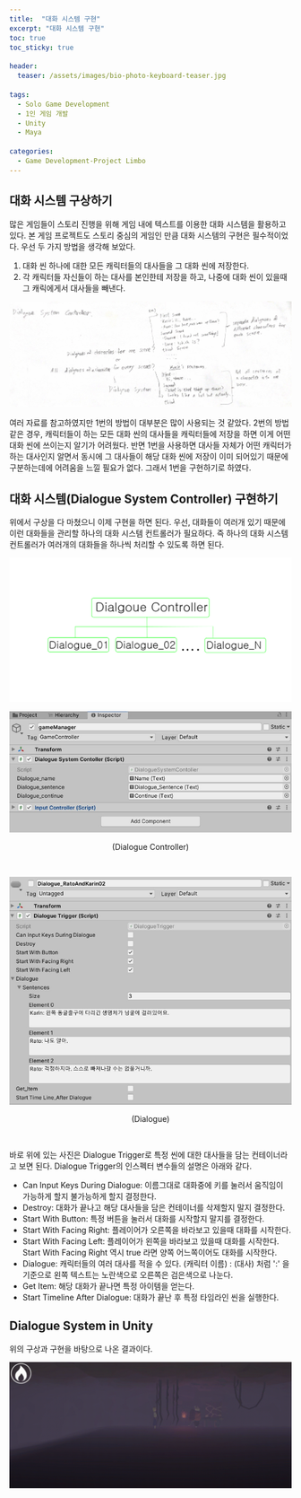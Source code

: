 ```yaml
---
title:  "대화 시스템 구현"
excerpt: "대화 시스템 구현"
toc: true
toc_sticky: true

header:
  teaser: /assets/images/bio-photo-keyboard-teaser.jpg
  
tags:
  - Solo Game Development
  - 1인 게임 개발
  - Unity
  - Maya
  
categories:
  - Game Development-Project Limbo
---
```


## 대화 시스템 구상하기
많은 게임들이 스토리 진행을 위해 게임 내에 텍스트를 이용한 대화 시스템을 활용하고 있다. 본 게임 프로젝트도 스토리 중심의 게임인 만큼 대화 시스템의 구현은 필수적이었다. 
우선 두 가지 방법을 생각해 보았다.

1. 대화 씬 하나에 대한 모든 캐릭터들의 대사들을 그 대화 씬에 저장한다.
2. 각 캐릭터들 자신들이 하는 대사를 본인한테 저장을 하고, 나중에 대화 씬이 있을때 그 캐릭에게서 대사들을 빼낸다. 

<p align="center">
<img src = "https://raw.githubusercontent.com/ronick-grammer/ronick-grammer.github.io/main/assets/images/Dialogue/dialogueSystem_01.jpg">
</p>

여러 자료를 참고하였지만 1번의 방법이 대부분은 많이 사용되는 것 같았다. 2번의 방법같은 경우, 캐릭터들이 하는 모든 대화 씬의 대사들을 캐릭터들에 저장을 하면 이게 어떤 대화 씬에 쓰이는지 알기가 어려웠다.
반면 1번을 사용하면 대사들 자체가 어떤 캐릭터가 하는 대사인지 알면서 동시에 그 대사들이 해당 대화 씬에 저장이 이미 되어있기 때문에 구분하는데에 어려움을 느낄 필요가 없다. 그래서 1번을 구현하기로 하였다.

## 대화 시스템(Dialogue System Controller) 구현하기
위에서 구상을 다 마쳤으니 이제 구현을 하면 된다. 우선, 대화들이 여러개 있기 때문에 이런 대화들을 관리할 하나의 대화 시스템 컨트롤러가 필요하다. 즉 하나의 대화 시스템 컨트롤러가 여러개의 대화들을 하나씩 
처리할 수 있도록 하면 된다.


<p align="center">
<img src = "https://raw.githubusercontent.com/ronick-grammer/ronick-grammer.github.io/main/assets/images/Dialogue/dialogue_system.jpg">
</p>

<p align="center">
<img src = "https://raw.githubusercontent.com/ronick-grammer/ronick-grammer.github.io/main/assets/images/Dialogue/dialogueSystemController.jpg">
</p>
<p align="center">
(Dialogue Controller)
</p>
<br>

<p align="center">
<img src = "https://raw.githubusercontent.com/ronick-grammer/ronick-grammer.github.io/main/assets/images/Dialogue/dialogueTrigger.jpg">
</p>
<p align="center">
(Dialogue)
</p>
<br>

바로 위에 있는 사진은 Dialogue Trigger로 특정 씬에 대한 대사들을 담는 컨테이너라고 보면 된다. Dialogue Trigger의 인스펙터 변수들의 설명은 아래와 같다.

- Can Input Keys During Dialogue: 이름그대로 대화중에 키를 눌러서 움직임이 가능하게 할지 불가능하게 할지 결정한다.
- Destroy: 대화가 끝나고 해당 대사들을 담은 컨테이너를 삭제할지 말지 결정한다.
- Start With Button: 특정 버튼을 눌러서 대화를 시작할지 말지를 결정한다.
- Start With Facing Right: 플레이어가 오른쪽을 바라보고 있을때 대화를 시작한다.
- Start With Facing Left: 플레이어가 왼쪽을 바라보고 있을때 대화를 시작한다. Start With Facing Right 역시 true 라면 양쪽 어느쪽이어도 대화를 시작한다.
- Dialogue: 캐릭터들의 여러 대사를 적을 수 있다. (캐릭터 이름) : (대사) 처럼 ':' 을 기준으로 왼쪽 텍스트는 노란색으로 오른쪽은 검은색으로 나눈다.
- Get Item: 해당 대화가 끝나면 특정 아이템을 얻는다.
- Start Timeline After Dialogue: 대화가 끝난 후 특정 타임라인 씬을 실행한다.

## Dialogue System in Unity

위의 구상과 구현을 바탕으로 나온 결과이다.

<p align="center">
<img src = "https://raw.githubusercontent.com/ronick-grammer/ronick-grammer.github.io/main/assets/images/Dialogue/dialgoue.gif">
</p>




